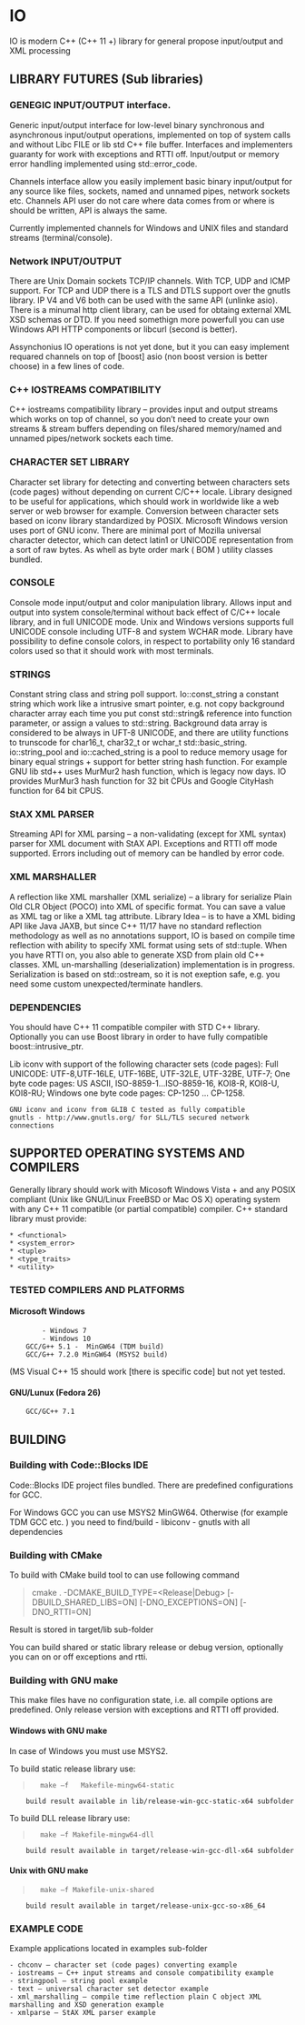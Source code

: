 # IO

IO is modern C++ (C++ 11 +) library for general propose input/output and XML processing

## LIBRARY FUTURES (Sub libraries)

### GENEGIC INPUT/OUTPUT interface.

Generic input/output interface for low-level binary synchronous and asynchronous input/output operations,
implemented on top of system calls and without Libc FILE or lib std C++ file buffer. 
Interfaces and implementers guaranty for work with exceptions and RTTI off. Input/output or memory error handling implemented 
using std::error_code.
 
Channels interface allow you easily implement basic binary input/output for any source like files, sockets, named 
and unnamed pipes, network sockets etc. Channels API user do not care where data comes from or where is should be written,
API is always the same.
 
Currently implemented channels for Windows and UNIX files and standard streams (terminal/console).

### Network INPUT/OUTPUT

There are Unix Domain sockets TCP/IP channels. With TCP, UDP and ICMP support. For TCP and UDP there is a TLS and DTLS support 
over the gnutls library. IP V4 and V6 both can be used with the same API (unlinke asio).
There is a minumal http client library, can be used for obtaing external XML XSD schemas or DTD. If you need somethign more powerfull
you can use Windows API HTTP components or libcurl (second is better).

Assynchonius IO operations is not yet done, but it you can easy implement requared channels on top of [boost] asio (non boost version is better choose)
in a few lines of code.

### C++ IOSTREAMS COMPATIBILITY

C++ iostreams compatibility library – provides input and output streams which works on top of channel, so you don’t need 
to create your own streams & stream buffers depending on files/shared memory/named and unnamed pipes/network sockets each time.

### CHARACTER SET LIBRARY

Character set library for detecting and converting between characters sets (code pages) without depending on current C/C++ 
locale. Library designed to be useful for applications, which should work in worldwide like a web server or web browser 
for example. Conversion between character sets based on iconv library standardized by POSIX. Microsoft Windows version 
uses port of GNU iconv. There are minimal port of Mozilla universal character detector, which can detect latin1 
or UNICODE representation from a sort of raw bytes. As whell as byte order mark ( BOM ) utility classes bundled.
 

### CONSOLE

Console mode input/output and color manipulation library. Allows input and output into system console/terminal without 
back effect of C/C++ locale library, and in full UNICODE mode. Unix and Windows versions supports full UNICODE console
including UTF-8 and system WCHAR mode. Library have possibility to define console colors, in respect to portability only 
16 standard colors used so that it should work with most terminals.

### STRINGS

Constant string class and string poll support.
Io::const_string a constant string which work like a intrusive smart pointer, e.g. not copy background character array each 
time you put const std::string& reference into function parameter, or assign a values to std::string. 
Background data array is considered to be always in UFT-8 UNICODE, and there are utility functions to trunscode for char16_t,
char32_t or wchar_t std::basic_string.
io::string_pool and io::cached_string is a pool to reduce memory usage for binary equal strings + support for better string 
hash function. For example GNU lib std++ uses MurMur2 hash function, which is legacy now days. IO provides MurMur3 hash function
for 32 bit CPUs and Google CityHash function for 64 bit CPUS.

### StAX XML PARSER

Streaming API for XML parsing – a non-validating (except for XML syntax) parser for XML document with StAX API. 
Exceptions and RTTI off mode supported. Errors including out of memory can be handled by error code.

### XML MARSHALLER

A reflection like XML marshaller (XML serialize) – a library for serialize Plain Old CLR Object (POCO)
into XML of specific format. You can save a value as XML tag or like a XML tag attribute. 
Library Idea – is to have a XML biding API like Java JAXB, but since C++ 11/17 have no standard reflection methodology
as well as no annotations support, IO is based on compile time reflection with ability to specify XML format using sets of 
std::tuple.  When you have RTTI on, you also able to generate XSD from plain old C++ classes.
XML un-marshalling (deserialization) implementation is in progress.
Serialization is based on std::ostream, so it is not exeption safe, e.g. you need some custom unexpected/terminate handlers.

### DEPENDENCIES 

You should have C++ 11 compatible compiler with STD C++ library. Optionally you can use Boost library in order to have 
fully compatible boost::intrusive_ptr.

Lib iconv with support of the following character sets (code pages): 
	Full UNICODE: UTF-8,UTF-16LE, UTF-16BE, UTF-32LE, UTF-32BE, UTF-7;
	One byte code pages: US ASCII, ISO-8859-1…ISO-8859-16, KOI8-R, KOI8-U, KOI8-RU;
	Windows one byte code pages: CP-1250 … CP-1258.
	
	GNU iconv and iconv from GLIB C tested as fully compatible
	gnutls - http://www.gnutls.org/ for SLL/TLS secured network connections

## SUPPORTED OPERATING SYSTEMS AND COMPILERS

Generally library should work with Micosoft Windows Vista + and any POSIX compliant (Unix like GNU/Linux FreeBSD or Mac OS X) 
operating system with any C++ 11 compatible (or partial compatible) compiler. C++ standard library must provide:

	* <functional>
	* <system_error>
	* <tuple>
	* <type_traits>
	* <utility>
	
### TESTED COMPILERS AND PLATFORMS

#### Microsoft Windows 
			- Windows 7
			- Windows 10
		GCC/G++ 5.1 -  MinGW64 (TDM build)
		GCC/G++ 7.2.0 MinGW64 (MSYS2 build)
	
(MS Visual C++ 15 should work [there is specific code] but not yet tested.
		
#### GNU/Lunux (Fedora 26)
		GCC/GC++ 7.1 

## BUILDING
 

### Building with Code::Blocks IDE

Code::Blocks IDE project files bundled. There are predefined configurations for GCC. 


For Windows GCC you can use MSYS2 MinGW64. Otherwise (for example TDM GCC etc. ) you need to 
find/build 
	- libiconv
	- gnutls  with all dependencies 
	
### Building with CMake
To build with CMake build tool to can use following command

> cmake . -DCMAKE_BUILD_TYPE=<Release|Debug> [-DBUILD_SHARED_LIBS=ON] [-DNO_EXCEPTIONS=ON] [-DNO_RTTI=ON]

Result is stored in  target/lib sub-folder

You can build shared or static library release or debug version, optionally you can on or off exceptions and rtti.

### Building with GNU make

This make files have no configuration state, i.e. all compile options are predefined. Only release version with exceptions 
and RTTI off provided.

#### Windows with GNU make

In case of Windows you must use MSYS2. 

To build static release library use:
		
>		make –f   Makefile-mingw64-static
		
		build result available in lib/release-win-gcc-static-x64 subfolder
		
To build DLL release library use:

>	 	make –f Makefile-mingw64-dll
		
		build result available in target/release-win-gcc-dll-x64 subfolder

#### Unix with GNU make

>	 	make –f Makefile-unix-shared

		build result available in target/release-unix-gcc-so-x86_64

### EXAMPLE CODE

Example applications located in examples sub-folder
	
	- chconv – character set (code pages) converting example 
	- iostreams – C++ input streams and console compatibility example
	- stringpool – string pool example
	- text – universal character set detector example
	- xml_marshalling – compile time reflection plain C object XML marshalling and XSD generation example
	- xmlparse – StAX XML parser example 

